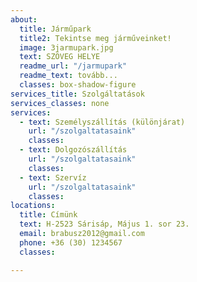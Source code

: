 ```yaml
---
about:
  title: Járműpark
  title2: Tekintse meg járműveinket!
  image: 3jarmupark.jpg
  text: SZÖVEG HELYE
  readme_url: "/jarmupark"
  readme_text: tovább...
  classes: box-shadow-figure
services_title: Szolgáltatások
services_classes: none  
services:
  - text: Személyszállítás (különjárat)
    url: "/szolgaltatasaink"
    classes:
  - text: Dolgozószállítás
    url: "/szolgaltatasaink"
    classes:
  - text: Szervíz
    url: "/szolgaltatasaink"
    classes:
locations:
  title: Címünk
  text: H-2523 Sárisáp, Május 1. sor 23.
  email: brabusz2012@gmail.com
  phone: +36 (30) 1234567
  classes:

---
```

